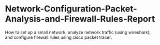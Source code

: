 # Network-Configuration-Packet-Analysis-and-Firewall-Rules-Report
How to set up a small network, analyze network traffic (using wireshark), and configure firewall rules using cisco packet tracer.
